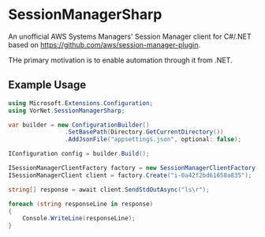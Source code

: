 ﻿# SessionManagerSharp

An unofficial AWS Systems Managers' Session Manager client for C#/.NET based on https://github.com/aws/session-manager-plugin.

THe primary motivation is to enable automation through it from .NET.

## Example Usage

```csharp
using Microsoft.Extensions.Configuration;
using VorNet.SessionManagerSharp;

var builder = new ConfigurationBuilder()  
                .SetBasePath(Directory.GetCurrentDirectory())
                .AddJsonFile("appsettings.json", optional: false);

IConfiguration config = builder.Build();

ISessionManagerClientFactory factory = new SessionManagerClientFactory(config);
ISessionManagerClient client = factory.Create("i-0a42f2bd61658a835");

string[] response = await client.SendStdOutAsync("ls\r");

foreach (string responseLine in response)
{
    Console.WriteLine(responseLine);
}
```